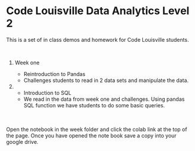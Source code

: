# Code Louisville Data Analytics Level 2 

<p>This is a set of in class demos and homework for Code Louisville students.</p>
<br>
<ol>
<li> Week one</li>
<ul>
<li>Reintroduction to Pandas </li>
<li>Challenges students to read in 2 data sets and manipulate the data. </li>
</ul>
<li>
<ul>
<li>Introduction to SQL </li>
<li>We read in the data from week one and challenges. Using pandas SQL function we have  students to do some basic queries. </li>
</ul>
</li>
</ol>

<br>
<br>
Open the notebook in the week folder and click the colab link at the top of the page. Once you have opened the note book save a copy into your google drive. 